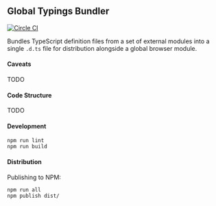 ## Global Typings Bundler

[![Circle CI](https://circleci.com/gh/palantir/global-typings-bundler.svg?style=svg&circle-token=7aa0422260d471482bcbc9719d609e530f32ccda)](https://circleci.com/gh/palantir/global-typings-bundler)

Bundles TypeScript definition files from a set of external modules into a single `.d.ts` file
for distribution alongside a global browser module.

#### Caveats

TODO

#### Code Structure

TODO

#### Development

```
npm run lint
npm run build
```

#### Distribution

Publishing to NPM:

```
npm run all
npm publish dist/
```
